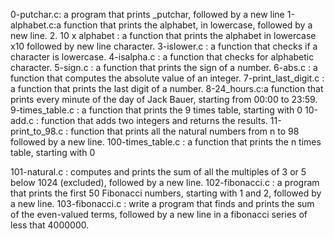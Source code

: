 0-putchar.c: a program that prints _putchar, followed by a new line
1-alphabet.c:a function that prints the alphabet, in lowercase, followed by a new line.
2. 10 x alphabet : a function that prints the alphabet in lowercase x10 followed by new line character.
3-islower.c : a function that checks if a character is lowercase.
4-isalpha.c : a function that checks for alphabetic character.
5-sign.c :  a function that prints the sign of a number.
6-abs.c :  a function that computes the absolute value of an integer.
7-print_last_digit.c : a function that prints the last digit of a number.
8-24_hours.c:a function that prints every minute of the day of Jack Bauer, starting from 00:00 to 23:59.
9-times_table.c : a function that prints the 9 times table, starting with 0
10-add.c : function that adds two integers and returns the results.
11-print_to_98.c : function that prints all the natural numbers from n to 98 followed by a new line.
100-times_table.c : a function that prints the n times table, starting with 0

101-natural.c : computes and prints the sum of all the multiples of 3 or 5 below 1024 (excluded), followed by a new line.
102-fibonacci.c : a program that prints the first 50 Fibonacci numbers, starting with 1 and 2, followed by a new line.
103-fibonacci.c : write a program that finds and prints the sum of the even-valued terms, followed by a new line in a fibonacci series of less that 4000000.

